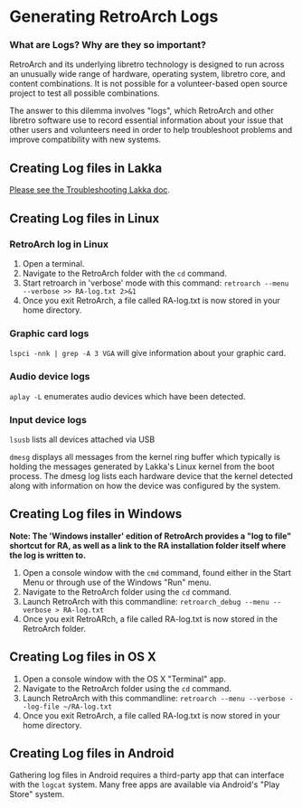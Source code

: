 # Generating RetroArch Logs

### What are Logs? Why are they so important?

RetroArch and its underlying libretro technology is designed to run across an unusually wide range of hardware, operating system, libretro core, and content combinations. It is not possible for a volunteer-based open source project to test all possible combinations.

The answer to this dilemma involves "logs", which RetroArch and other libretro software use to record essential information about your issue that other users and volunteers need in order to help troubleshoot problems and improve compatibility with new systems.

## Creating Log files in Lakka
[Please see the Troubleshooting Lakka doc](http://www.lakka.tv/doc/Troubleshooting-Lakka/).

## Creating Log files in Linux

### RetroArch log in Linux
1. Open a terminal.
2. Navigate to the RetroArch folder with the `cd` command.
3. Start retroarch in 'verbose' mode with this command: `retroarch --menu --verbose >> RA-log.txt 2>&1`
4. Once you exit RetroArch, a file called RA-log.txt is now stored in your home directory.

### Graphic card logs
`lspci -nnk | grep -A 3 VGA` will give information about your graphic card.

### Audio device logs
`aplay -L` enumerates audio devices which have been detected.

### Input device logs
`lsusb` lists all devices attached via USB

`dmesg` displays all messages from the kernel ring buffer which typically is holding the messages generated by Lakka's Linux kernel from the boot process. The dmesg log lists each hardware device that the kernel detected along with information on how the device was configured by the system.

## Creating Log files in Windows

**Note: The 'Windows installer' edition of RetroArch provides a "log to file" shortcut for RA, as well as a link to the RA installation folder itself where the log is written to.**

1. Open a console window with the `cmd` command, found either in the Start Menu or through use of the Windows "Run" menu. 
2. Navigate to the RetroArch folder using the `cd` command.
3. Launch RetroArch with this commandline: `retroarch_debug --menu --verbose > RA-log.txt`
4. Once you exit RetroARch, a file called RA-log.txt is now stored in the RetroArch folder.

## Creating Log files in OS X
1. Open a console window with the OS X "Terminal" app.
2. Navigate to the RetroArch folder using the `cd` command.
3. Launch RetroArch with this commandline: `retroarch --menu --verbose --log-file ~/RA-log.txt`
4. Once you exit RetroArch, a file called RA-log.txt is now stored in your home directory.

## Creating Log files in Android
Gathering log files in Android requires a third-party app that can interface with the `logcat` system. Many free apps are available via Android's "Play Store" system.
